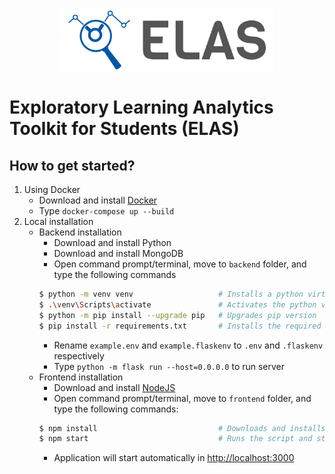 <p align="center">
<a href="https://www.uni-due.de/soco/research/projects/openlap.php" target="_blank" rel="noopener noreferrer">
<img height="100px" src="frontend/public/images/logos/cover.png" alt="re-frame logo">
</a>
</p>

# Exploratory Learning Analytics Toolkit for Students (ELAS)

## How to get started?

1. Using Docker
   - Download and install [Docker](https://www.docker.com/products/docker-desktop)
   - Type `docker-compose up --build`
2. Local installation
   - Backend installation
     - Download and install Python
     - Download and install MongoDB
     - Open command prompt/terminal, move to `backend` folder, and type the following commands
     ```sh
     $ python -m venv venv                   # Installs a python virtual environment
     $ .\venv\Scripts\activate               # Activates the python virtual environment
     $ python -m pip install --upgrade pip   # Upgrades pip version
     $ pip install -r requirements.txt       # Installs the required packages
     ```
     - Rename `example.env` and `example.flaskenv` to `.env` and `.flaskenv` respectively
     - Type `python -m flask run --host=0.0.0.0` to run server
   - Frontend installation
     - Download and install [NodeJS](https://nodejs.org/en/)
     - Open command prompt/terminal, move to `frontend` folder, and type the following commands:
     ```sh
     $ npm install                           # Downloads and installs node packages
     $ npm start                             # Runs the script and starts the application
     ```
     - Application will start automatically in [http://localhost:3000](http://localhost:3000)
